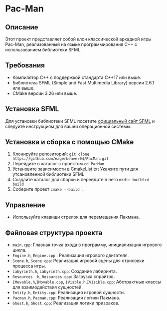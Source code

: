 # Pac-Man

## Описание
Этот проект представляет собой клон классической аркадной игры Pac-Man, реализованный на языке программирования C++ с использованием библиотеки SFML.

## Требования
- Компилятор C++ с поддержкой стандарта C++17 или выше.
- Библиотека SFML (Simple and Fast Multimedia Library) версии 2.6.1 или выше.
- CMake версии 3.26 или выше.

## Установка SFML
Для установки библиотеки SFML посетите [официальный сайт SFML](https://www.sfml-dev.org/) и следуйте инструкциям для вашей операционной системы.

## Установка и сборка с помощью CMake
1. Клонируйте репозиторий:
   ```git clone https://github.com/eagerbeaver04/PacMan.git```
2. Перейдите в каталог с проектом
    ```cd PacMan```
3. Установите зависимости в CmakeList.txt
    Укажите пути для утсановленной библиотеки SFML
4. Создайте каталог для сборки и перейдите в него 
    ```mkdir build```
   ```cd build```
5. Соберите проект
    ```cmake --build .```

## Управление
- Используйте клавиши стрелок для перемещения Пакмана.

## Файловая структура проекта
- `main.cpp`: Главная точка входа в программу, инициализация игрового цикла.
- `Engine.h`, `Engine.cpp` : Реализация игрового двигателя.
- `Scene.h`, `Scene.cpp`: Реализация игровой сцены для отрисовки процесса игры.
- `Labyrinth.h`, `Labyrinth.cpp`: Создание лабиринта.
- `Resources .h`, `Resources.cpp`: Загрузка спрайтов.
- `IMovable.h`,`IMovable.cpp`, `IVisble.h`,`IVisible.cpp`: Абстрактные классы для взаимодействия сущностей.
- `Entity.h`, `Entity.cpp`: Реализация игровой сущности.
- `Pacman.h`, `Pacman.cpp`: Реализация логики Пакмана.
- `Ghost.h`, `Ghost.cpp`: Реализация логики призраков. 
